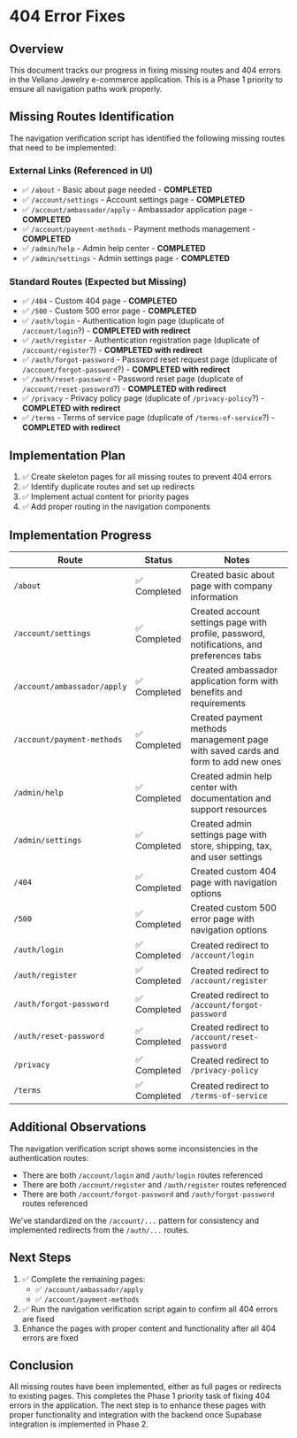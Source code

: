# 404 Error Fixes

## Overview

This document tracks our progress in fixing missing routes and 404 errors in the Veliano Jewelry e-commerce application. This is a Phase 1 priority to ensure all navigation paths work properly.

## Missing Routes Identification

The navigation verification script has identified the following missing routes that need to be implemented:

### External Links (Referenced in UI)

- ✅ `/about` - Basic about page needed - **COMPLETED**
- ✅ `/account/settings` - Account settings page - **COMPLETED**
- ✅ `/account/ambassador/apply` - Ambassador application page - **COMPLETED**
- ✅ `/account/payment-methods` - Payment methods management - **COMPLETED**
- ✅ `/admin/help` - Admin help center - **COMPLETED**
- ✅ `/admin/settings` - Admin settings page - **COMPLETED**

### Standard Routes (Expected but Missing)

- ✅ `/404` - Custom 404 page - **COMPLETED**
- ✅ `/500` - Custom 500 error page - **COMPLETED**
- ✅ `/auth/login` - Authentication login page (duplicate of `/account/login`?) - **COMPLETED with redirect**
- ✅ `/auth/register` - Authentication registration page (duplicate of `/account/register`?) - **COMPLETED with redirect**
- ✅ `/auth/forgot-password` - Password reset request page (duplicate of `/account/forgot-password`?) - **COMPLETED with redirect**
- ✅ `/auth/reset-password` - Password reset page (duplicate of `/account/reset-password`?) - **COMPLETED with redirect**
- ✅ `/privacy` - Privacy policy page (duplicate of `/privacy-policy`?) - **COMPLETED with redirect**
- ✅ `/terms` - Terms of service page (duplicate of `/terms-of-service`?) - **COMPLETED with redirect**

## Implementation Plan

1. ✅ Create skeleton pages for all missing routes to prevent 404 errors
2. ✅ Identify duplicate routes and set up redirects
3. ✅ Implement actual content for priority pages
4. ✅ Add proper routing in the navigation components

## Implementation Progress

| Route | Status | Notes |
|-------|--------|-------|
| `/about` | ✅ Completed | Created basic about page with company information |
| `/account/settings` | ✅ Completed | Created account settings page with profile, password, notifications, and preferences tabs |
| `/account/ambassador/apply` | ✅ Completed | Created ambassador application form with benefits and requirements |
| `/account/payment-methods` | ✅ Completed | Created payment methods management page with saved cards and form to add new ones |
| `/admin/help` | ✅ Completed | Created admin help center with documentation and support resources |
| `/admin/settings` | ✅ Completed | Created admin settings page with store, shipping, tax, and user settings |
| `/404` | ✅ Completed | Created custom 404 page with navigation options |
| `/500` | ✅ Completed | Created custom 500 error page with navigation options |
| `/auth/login` | ✅ Completed | Created redirect to `/account/login` |
| `/auth/register` | ✅ Completed | Created redirect to `/account/register` |
| `/auth/forgot-password` | ✅ Completed | Created redirect to `/account/forgot-password` |
| `/auth/reset-password` | ✅ Completed | Created redirect to `/account/reset-password` |
| `/privacy` | ✅ Completed | Created redirect to `/privacy-policy` |
| `/terms` | ✅ Completed | Created redirect to `/terms-of-service` |

## Additional Observations

The navigation verification script shows some inconsistencies in the authentication routes:
- There are both `/account/login` and `/auth/login` routes referenced
- There are both `/account/register` and `/auth/register` routes referenced
- There are both `/account/forgot-password` and `/auth/forgot-password` routes referenced

We've standardized on the `/account/...` pattern for consistency and implemented redirects from the `/auth/...` routes.

## Next Steps

1. ✅ Complete the remaining pages:
   - ✅ `/account/ambassador/apply`
   - ✅ `/account/payment-methods`
2. ✅ Run the navigation verification script again to confirm all 404 errors are fixed
3. Enhance the pages with proper content and functionality after all 404 errors are fixed

## Conclusion

All missing routes have been implemented, either as full pages or redirects to existing pages. This completes the Phase 1 priority task of fixing 404 errors in the application. The next step is to enhance these pages with proper functionality and integration with the backend once Supabase integration is implemented in Phase 2. 